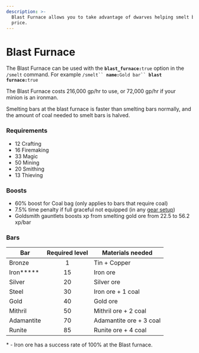 ```yaml
---
description: >-
  Blast Furnace allows you to take advantage of dwarves helping smelt bars for a
  price.
---
```


# Blast Furnace

The Blast Furnace can be used with the **`blast_furnace:`**`true` option in the `/smelt` command. For example `/smelt`` `**`name:`**`Gold bar`` `**`blast furnace:`**`true`

The Blast Furnace costs 216,000 gp/hr to use, or 72,000 gp/hr if your minion is an ironman.&#x20;

Smelting bars at the blast furnace is faster than smelting bars normally, and the amount of coal needed to smelt bars is halved.

### Requirements

* 12 Crafting
* 16 Firemaking
* 33 Magic
* 50 Mining
* 20 Smithing
* 13 Thieving

### Boosts

* 60% boost for Coal bag (only applies to bars that require coal)
* 7.5% time penalty if full graceful not equipped (in any [gear setup](../../getting-started/gear.md))
* Goldsmith gauntlets boosts xp from smelting gold ore from 22.5 to 56.2 xp/bar

### Bars

| **Bar**    | **Required level** | **Materials needed**    |
| ---------- | :----------------: | ----------------------- |
| Bronze     |          1         | Tin + Copper            |
| Iron**\*** |         15         | Iron ore                |
| Silver     |         20         | Silver ore              |
| Steel      |         30         | Iron ore + 1 coal       |
| Gold       |         40         | Gold ore                |
| Mithril    |         50         | Mithril ore + 2 coal    |
| Adamantite |         70         | Adamantite ore + 3 coal |
| Runite     |         85         | Runite ore + 4 coal     |

\* - Iron ore has a success rate of 100% at the Blast furnace.
